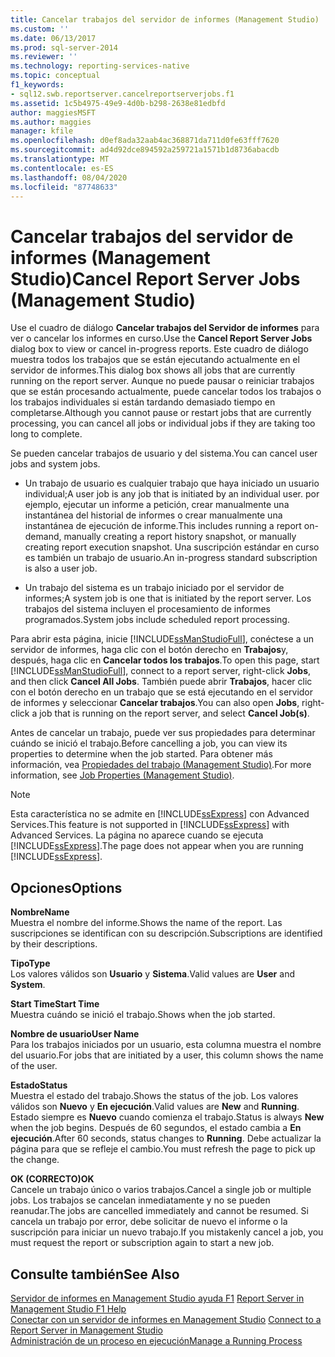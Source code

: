 ```yaml
---
title: Cancelar trabajos del servidor de informes (Management Studio) | Microsoft Docs
ms.custom: ''
ms.date: 06/13/2017
ms.prod: sql-server-2014
ms.reviewer: ''
ms.technology: reporting-services-native
ms.topic: conceptual
f1_keywords:
- sql12.swb.reportserver.cancelreportserverjobs.f1
ms.assetid: 1c5b4975-49e9-4d0b-b298-2638e81edbfd
author: maggiesMSFT
ms.author: maggies
manager: kfile
ms.openlocfilehash: d0ef8ada32aab4ac368871da711d0fe63fff7620
ms.sourcegitcommit: ad4d92dce894592a259721a1571b1d8736abacdb
ms.translationtype: MT
ms.contentlocale: es-ES
ms.lasthandoff: 08/04/2020
ms.locfileid: "87748633"
---
```

# <a name="cancel-report-server-jobs-management-studio"></a><span data-ttu-id="1e605-102">Cancelar trabajos del servidor de informes (Management Studio)</span><span class="sxs-lookup"><span data-stu-id="1e605-102">Cancel Report Server Jobs (Management Studio)</span></span>
  <span data-ttu-id="1e605-103">Use el cuadro de diálogo **Cancelar trabajos del Servidor de informes** para ver o cancelar los informes en curso.</span><span class="sxs-lookup"><span data-stu-id="1e605-103">Use the **Cancel Report Server Jobs** dialog box to view or cancel in-progress reports.</span></span> <span data-ttu-id="1e605-104">Este cuadro de diálogo muestra todos los trabajos que se están ejecutando actualmente en el servidor de informes.</span><span class="sxs-lookup"><span data-stu-id="1e605-104">This dialog box shows all jobs that are currently running on the report server.</span></span> <span data-ttu-id="1e605-105">Aunque no puede pausar o reiniciar trabajos que se están procesando actualmente, puede cancelar todos los trabajos o los trabajos individuales si están tardando demasiado tiempo en completarse.</span><span class="sxs-lookup"><span data-stu-id="1e605-105">Although you cannot pause or restart jobs that are currently processing, you can cancel all jobs or individual jobs if they are taking too long to complete.</span></span>  
  
 <span data-ttu-id="1e605-106">Se pueden cancelar trabajos de usuario y del sistema.</span><span class="sxs-lookup"><span data-stu-id="1e605-106">You can cancel user jobs and system jobs.</span></span>  
  
-   <span data-ttu-id="1e605-107">Un trabajo de usuario es cualquier trabajo que haya iniciado un usuario individual;</span><span class="sxs-lookup"><span data-stu-id="1e605-107">A user job is any job that is initiated by an individual user.</span></span> <span data-ttu-id="1e605-108">por ejemplo, ejecutar un informe a petición, crear manualmente una instantánea del historial de informes o crear manualmente una instantánea de ejecución de informe.</span><span class="sxs-lookup"><span data-stu-id="1e605-108">This includes running a report on-demand, manually creating a report history snapshot, or manually creating report execution snapshot.</span></span> <span data-ttu-id="1e605-109">Una suscripción estándar en curso es también un trabajo de usuario.</span><span class="sxs-lookup"><span data-stu-id="1e605-109">An in-progress standard subscription is also a user job.</span></span>  
  
-   <span data-ttu-id="1e605-110">Un trabajo del sistema es un trabajo iniciado por el servidor de informes;</span><span class="sxs-lookup"><span data-stu-id="1e605-110">A system job is one that is initiated by the report server.</span></span> <span data-ttu-id="1e605-111">Los trabajos del sistema incluyen el procesamiento de informes programados.</span><span class="sxs-lookup"><span data-stu-id="1e605-111">System jobs include scheduled report processing.</span></span>  
  
 <span data-ttu-id="1e605-112">Para abrir esta página, inicie [!INCLUDE[ssManStudioFull](../../includes/ssmanstudiofull-md.md)], conéctese a un servidor de informes, haga clic con el botón derecho en **Trabajos**y, después, haga clic en **Cancelar todos los trabajos**.</span><span class="sxs-lookup"><span data-stu-id="1e605-112">To open this page, start [!INCLUDE[ssManStudioFull](../../includes/ssmanstudiofull-md.md)], connect to a report server, right-click **Jobs**, and then click **Cancel All Jobs**.</span></span> <span data-ttu-id="1e605-113">También puede abrir **Trabajos**, hacer clic con el botón derecho en un trabajo que se está ejecutando en el servidor de informes y seleccionar **Cancelar trabajos**.</span><span class="sxs-lookup"><span data-stu-id="1e605-113">You can also open **Jobs**, right-click a job that is running on the report server, and select **Cancel Job(s)**.</span></span>  
  
 <span data-ttu-id="1e605-114">Antes de cancelar un trabajo, puede ver sus propiedades para determinar cuándo se inició el trabajo.</span><span class="sxs-lookup"><span data-stu-id="1e605-114">Before cancelling a job, you can view its properties to determine when the job started.</span></span> <span data-ttu-id="1e605-115">Para obtener más información, vea [Propiedades del trabajo &#40;Management Studio&#41;](job-properties-management-studio.md).</span><span class="sxs-lookup"><span data-stu-id="1e605-115">For more information, see [Job Properties &#40;Management Studio&#41;](job-properties-management-studio.md).</span></span>  
  
> [!NOTE]  
>  <span data-ttu-id="1e605-116">Esta característica no se admite en [!INCLUDE[ssExpress](../../includes/ssexpress-md.md)] con Advanced Services.</span><span class="sxs-lookup"><span data-stu-id="1e605-116">This feature is not supported in [!INCLUDE[ssExpress](../../includes/ssexpress-md.md)] with Advanced Services.</span></span> <span data-ttu-id="1e605-117">La página no aparece cuando se ejecuta [!INCLUDE[ssExpress](../../includes/ssexpress-md.md)].</span><span class="sxs-lookup"><span data-stu-id="1e605-117">The page does not appear when you are running [!INCLUDE[ssExpress](../../includes/ssexpress-md.md)].</span></span>  
  
## <a name="options"></a><span data-ttu-id="1e605-118">Opciones</span><span class="sxs-lookup"><span data-stu-id="1e605-118">Options</span></span>  
 <span data-ttu-id="1e605-119">**Nombre**</span><span class="sxs-lookup"><span data-stu-id="1e605-119">**Name**</span></span>  
 <span data-ttu-id="1e605-120">Muestra el nombre del informe.</span><span class="sxs-lookup"><span data-stu-id="1e605-120">Shows the name of the report.</span></span> <span data-ttu-id="1e605-121">Las suscripciones se identifican con su descripción.</span><span class="sxs-lookup"><span data-stu-id="1e605-121">Subscriptions are identified by their descriptions.</span></span>  
  
 <span data-ttu-id="1e605-122">**Tipo**</span><span class="sxs-lookup"><span data-stu-id="1e605-122">**Type**</span></span>  
 <span data-ttu-id="1e605-123">Los valores válidos son **Usuario** y **Sistema**.</span><span class="sxs-lookup"><span data-stu-id="1e605-123">Valid values are **User** and **System**.</span></span>  
  
 <span data-ttu-id="1e605-124">**Start Time**</span><span class="sxs-lookup"><span data-stu-id="1e605-124">**Start Time**</span></span>  
 <span data-ttu-id="1e605-125">Muestra cuándo se inició el trabajo.</span><span class="sxs-lookup"><span data-stu-id="1e605-125">Shows when the job started.</span></span>  
  
 <span data-ttu-id="1e605-126">**Nombre de usuario**</span><span class="sxs-lookup"><span data-stu-id="1e605-126">**User Name**</span></span>  
 <span data-ttu-id="1e605-127">Para los trabajos iniciados por un usuario, esta columna muestra el nombre del usuario.</span><span class="sxs-lookup"><span data-stu-id="1e605-127">For jobs that are initiated by a user, this column shows the name of the user.</span></span>  
  
 <span data-ttu-id="1e605-128">**Estado**</span><span class="sxs-lookup"><span data-stu-id="1e605-128">**Status**</span></span>  
 <span data-ttu-id="1e605-129">Muestra el estado del trabajo.</span><span class="sxs-lookup"><span data-stu-id="1e605-129">Shows the status of the job.</span></span> <span data-ttu-id="1e605-130">Los valores válidos son **Nuevo** y **En ejecución**.</span><span class="sxs-lookup"><span data-stu-id="1e605-130">Valid values are **New** and **Running**.</span></span> <span data-ttu-id="1e605-131">Estado siempre es **Nuevo** cuando comienza el trabajo.</span><span class="sxs-lookup"><span data-stu-id="1e605-131">Status is always **New** when the job begins.</span></span> <span data-ttu-id="1e605-132">Después de 60 segundos, el estado cambia a **En ejecución**.</span><span class="sxs-lookup"><span data-stu-id="1e605-132">After 60 seconds, status changes to **Running**.</span></span> <span data-ttu-id="1e605-133">Debe actualizar la página para que se refleje el cambio.</span><span class="sxs-lookup"><span data-stu-id="1e605-133">You must refresh the page to pick up the change.</span></span>  
  
 <span data-ttu-id="1e605-134">**OK (CORRECTO)**</span><span class="sxs-lookup"><span data-stu-id="1e605-134">**OK**</span></span>  
 <span data-ttu-id="1e605-135">Cancele un trabajo único o varios trabajos.</span><span class="sxs-lookup"><span data-stu-id="1e605-135">Cancel a single job or multiple jobs.</span></span> <span data-ttu-id="1e605-136">Los trabajos se cancelan inmediatamente y no se pueden reanudar.</span><span class="sxs-lookup"><span data-stu-id="1e605-136">The jobs are cancelled immediately and cannot be resumed.</span></span> <span data-ttu-id="1e605-137">Si cancela un trabajo por error, debe solicitar de nuevo el informe o la suscripción para iniciar un nuevo trabajo.</span><span class="sxs-lookup"><span data-stu-id="1e605-137">If you mistakenly cancel a job, you must request the report or subscription again to start a new job.</span></span>  
  
## <a name="see-also"></a><span data-ttu-id="1e605-138">Consulte también</span><span class="sxs-lookup"><span data-stu-id="1e605-138">See Also</span></span>  
 <span data-ttu-id="1e605-139">[Servidor de informes en Management Studio ayuda F1](report-server-in-management-studio-f1-help.md) </span><span class="sxs-lookup"><span data-stu-id="1e605-139">[Report Server in Management Studio F1 Help](report-server-in-management-studio-f1-help.md) </span></span>  
 <span data-ttu-id="1e605-140">[Conectar con un servidor de informes en Management Studio](connect-to-a-report-server-in-management-studio.md) </span><span class="sxs-lookup"><span data-stu-id="1e605-140">[Connect to a Report Server in Management Studio](connect-to-a-report-server-in-management-studio.md) </span></span>  
 [<span data-ttu-id="1e605-141">Administración de un proceso en ejecución</span><span class="sxs-lookup"><span data-stu-id="1e605-141">Manage a Running Process</span></span>](../subscriptions/manage-a-running-process.md)  
  
  
